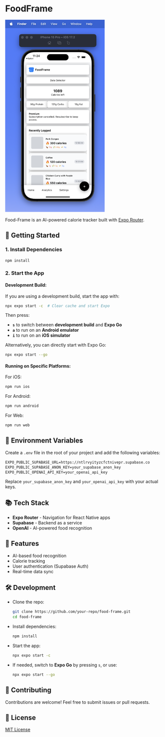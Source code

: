 # FoodFrame

<img src='./assets/screenshot-20250303.png' width='320'>

Food-Frame is an AI-powered calorie tracker built with [Expo Router](https://expo.github.io/router/).


## 🚀 Getting Started

### 1. Install Dependencies

```bash
npm install
```

### 2. Start the App

#### Development Build:

If you are using a development build, start the app with:

```bash
npx expo start -c  # Clear cache and start Expo
```

Then press:

- **`s`** to switch between **development build** and **Expo Go**
- **`a`** to run on an **Android emulator**
- **`i`** to run on an **iOS simulator**

Alternatively, you can directly start with Expo Go:

```bash
npx expo start --go
```

#### Running on Specific Platforms:

For iOS:

```bash
npm run ios
```

For Android:

```bash
npm run android
```

For Web:

```bash
npm run web
```

## 🔧 Environment Variables

Create a `.env` file in the root of your project and add the following variables:

```env
EXPO_PUBLIC_SUPABASE_URL=https://ntlrvyityzcfctnivepr.supabase.co
EXPO_PUBLIC_SUPABASE_ANON_KEY=your_supabase_anon_key
EXPO_PUBLIC_OPENAI_API_KEY=your_openai_api_key
```

Replace `your_supabase_anon_key` and `your_openai_api_key` with your actual keys.

## 📚 Tech Stack

- **Expo Router** - Navigation for React Native apps
- **Supabase** - Backend as a service
- **OpenAI** - AI-powered food recognition

## 📌 Features

- AI-based food recognition
- Calorie tracking
- User authentication (Supabase Auth)
- Real-time data sync

## 🛠️ Development

- Clone the repo:
  ```bash
  git clone https://github.com/your-repo/food-frame.git
  cd food-frame
  ```
- Install dependencies:
  ```bash
  npm install
  ```
- Start the app:
  ```bash
  npx expo start -c
  ```
- If needed, switch to **Expo Go** by pressing `s`, or use:
  ```bash
  npx expo start --go
  ```

## 🤝 Contributing

Contributions are welcome! Feel free to submit issues or pull requests.

## 📜 License

[MIT License](./LICENSE.md)
